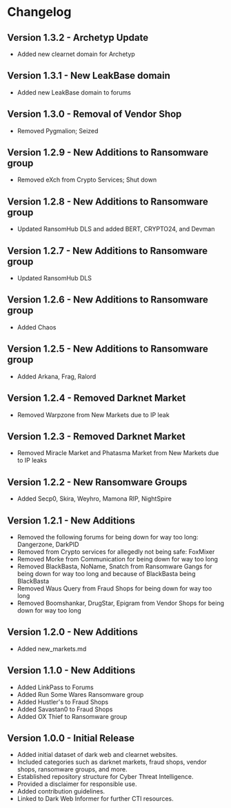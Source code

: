 # Changelog

## Version 1.3.2 - Archetyp Update
- Added new clearnet domain for Archetyp

## Version 1.3.1 - New LeakBase domain
- Added new LeakBase domain to forums

## Version 1.3.0 - Removal of Vendor Shop
- Removed Pygmalion; Seized

## Version 1.2.9 - New Additions to Ransomware group
- Removed eXch from Crypto Services; Shut down

## Version 1.2.8 - New Additions to Ransomware group
- Updated RansomHub DLS and added BERT, CRYPTO24, and Devman

## Version 1.2.7 - New Additions to Ransomware group
- Updated RansomHub DLS

## Version 1.2.6 - New Additions to Ransomware group
- Added Chaos

## Version 1.2.5 - New Additions to Ransomware group
- Added Arkana, Frag, Ralord

## Version 1.2.4 - Removed Darknet Market
- Removed Warpzone from New Markets due to IP leak

## Version 1.2.3 - Removed Darknet Market
- Removed Miracle Market and Phatasma Market from New Markets due to IP leaks

## Version 1.2.2 - New Ransomware Groups
- Added Secp0, Skira, Weyhro, Mamona RIP, NightSpire

## Version 1.2.1 - New Additions
- Removed the following forums for being down for way too long: Dangerzone, DarkPID
- Removed from Crypto services for allegedly not being safe: FoxMixer
- Removed Morke from Communication for being down for way too long
- Removed BlackBasta, NoName, Snatch from Ransomware Gangs for being down for way too long and because of BlackBasta being BlackBasta
- Removed Waus Query from Fraud Shops for being down for way too long
- Removed Boomshankar, DrugStar, Epigram from Vendor Shops for being down for way too long

## Version 1.2.0 - New Additions
- Added new_markets.md

## Version 1.1.0 - New Additions
- Added LinkPass to Forums
- Added Run Some Wares Ransomware group
- Added Hustler's to Fraud Shops
- Added Savastan0 to Fraud Shops
- Added OX Thief to Ransomware group

## Version 1.0.0 - Initial Release
- Added initial dataset of dark web and clearnet websites.
- Included categories such as darknet markets, fraud shops, vendor shops, ransomware groups, and more.
- Established repository structure for Cyber Threat Intelligence.
- Provided a disclaimer for responsible use.
- Added contribution guidelines.
- Linked to Dark Web Informer for further CTI resources.

